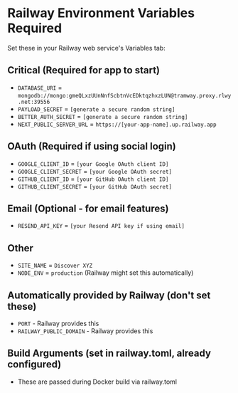 # Railway Environment Variables Required

Set these in your Railway web service's Variables tab:

## Critical (Required for app to start)
- `DATABASE_URI` = `mongodb://mongo:gmeQLxzUUnNnfScbtnVcEDktqzhxzLUN@tramway.proxy.rlwy.net:39556`
- `PAYLOAD_SECRET` = `[generate a secure random string]`
- `BETTER_AUTH_SECRET` = `[generate a secure random string]`
- `NEXT_PUBLIC_SERVER_URL` = `https://[your-app-name].up.railway.app`

## OAuth (Required if using social login)
- `GOOGLE_CLIENT_ID` = `[your Google OAuth client ID]`
- `GOOGLE_CLIENT_SECRET` = `[your Google OAuth secret]`
- `GITHUB_CLIENT_ID` = `[your GitHub OAuth client ID]`
- `GITHUB_CLIENT_SECRET` = `[your GitHub OAuth secret]`

## Email (Optional - for email features)
- `RESEND_API_KEY` = `[your Resend API key if using email]`

## Other
- `SITE_NAME` = `Discover XYZ`
- `NODE_ENV` = `production` (Railway might set this automatically)

## Automatically provided by Railway (don't set these)
- `PORT` - Railway provides this
- `RAILWAY_PUBLIC_DOMAIN` - Railway provides this

## Build Arguments (set in railway.toml, already configured)
- These are passed during Docker build via railway.toml